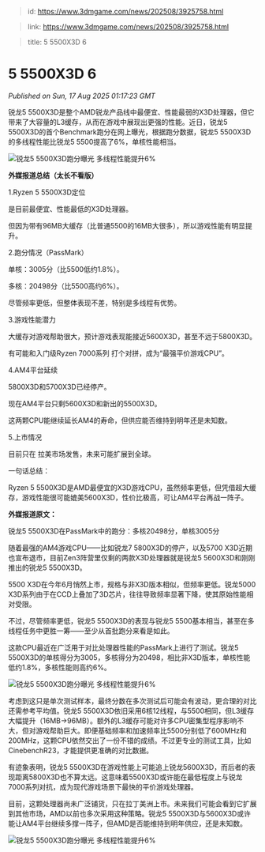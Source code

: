 > id: https://www.3dmgame.com/news/202508/3925758.html

> link: https://www.3dmgame.com/news/202508/3925758.html

> title: 5 5500X3D 6

# 5 5500X3D 6
_Published on Sun, 17 Aug 2025 01:17:23 GMT_

锐龙5 5500X3D是整个AMD锐龙产品线中最便宜、性能最弱的X3D处理器，但它带来了大容量的L3缓存，从而在游戏中展现出更强的性能。近日，锐龙5 5500X3D的首个Benchmark跑分在网上曝光，根据跑分数据，锐龙5 5500X3D的多线程性能比锐龙5 5500提高了6%，单核性能相当。

![锐龙5 5500X3D跑分曝光 多线程性能提升6%](https://img.3dmgame.com/uploads/images/news/20250817/1755393257_722567_jpg_r.jpg)

**外媒报道总结（太长不看版）**

1.Ryzen 5 5500X3D定位

是目前最便宜、性能最低的X3D处理器。

但因为带有96MB大缓存（比普通5500的16MB大很多），所以游戏性能有明显提升。

2.跑分情况（PassMark）

单核：3005分（比5500低约1.8%）。

多核：20498分（比5500高约6%）。

尽管频率更低，但整体表现不差，特别是多线程有优势。

3.游戏性能潜力

大缓存对游戏帮助很大，预计游戏表现能接近5600X3D，甚至不远于5800X3D。

有可能和入门级Ryzen 7000系列 打个对拼，成为“最强平价游戏CPU”。

4.AM4平台延续

5800X3D和5700X3D已经停产。

现在AM4平台只剩5600X3D和新出的5500X3D。

这两颗CPU能继续延长AM4的寿命，但供应能否维持到明年还是未知数。

5.上市情况

目前只在 拉美市场发售，未来可能扩展到全球。

一句话总结：

Ryzen 5 5500X3D是AMD最便宜的X3D游戏CPU，虽然频率更低，但凭借超大缓存，游戏性能很可能媲美5600X3D，性价比极高，可让AM4平台再战一阵子。

**外媒报道原文：**

锐龙5 5500X3D在PassMark中的跑分：多核20498分，单核3005分

随着最强的AM4游戏CPU——比如锐龙7 5800X3D的停产，以及5700 X3D近期也宣布退市，目前Zen3阵营里仅剩的两款X3D处理器就是锐龙5 5600X3D和刚刚推出的锐龙5 5500X3D。

5500 X3D在今年6月悄然上市，规格与非X3D版本相似，但频率更低。锐龙5000 X3D系列由于在CCD上叠加了3D芯片，往往导致频率显著下降，使其原始性能相对受限。

不过，尽管频率更低，锐龙5 5500X3D的表现与锐龙5 5500基本相当，甚至在多线程任务中更胜一筹——至少从首批跑分来看是如此。

这款CPU最近在广泛用于对比处理器性能的PassMark上进行了测试。锐龙5 5500X3D的单核得分为3005，多核得分为20498，相比非X3D版本，单核性能低约1.8%，多核性能则高约6%。

![锐龙5 5500X3D跑分曝光 多线程性能提升6%](https://img.3dmgame.com/uploads/images/news/20250817/1755393269_161957.png)

考虑到这只是单次测试样本，最终分数在多次测试后可能会有波动，更合理的对比还需参考平均值。锐龙5 5500X3D依旧采用6核12线程，与5500相同，但L3缓存大幅提升（16MB→96MB）。额外的L3缓存可能对许多CPU密集型程序影响不大，但对游戏帮助巨大。即便基础频率和加速频率比5500分别低了600MHz和200MHz，这颗CPU依然交出了一份不错的成绩。不过更专业的测试工具，比如CinebenchR23，才能提供更准确的对比数据。

有迹象表明，锐龙5 5500X3D在游戏性能上可能追上锐龙5600X3D，而后者的表现距离5800X3D也不算太远。这意味着5500X3D或许能在最低程度上与锐龙7000系列对抗，成为现代游戏场景下最快的平价游戏处理器。

目前，这颗处理器尚未广泛铺货，只在拉丁美洲上市。未来我们可能会看到它扩展到其他市场，AMD以前也多次采用这种策略。锐龙5 5500X3D与5600X3D或许能让AM4平台继续多撑一阵子，但AMD是否能维持到明年供应，还是未知数。

![锐龙5 5500X3D跑分曝光 多线程性能提升6%](https://img.3dmgame.com/uploads/images/news/20250817/1755393283_521454.png)
